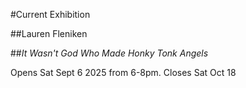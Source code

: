 #Current Exhibition

##Lauren Fleniken

##*It Wasn't God Who Made Honky Tonk Angels*

Opens Sat Sept 6 2025 from 6-8pm.
Closes Sat Oct 18 
